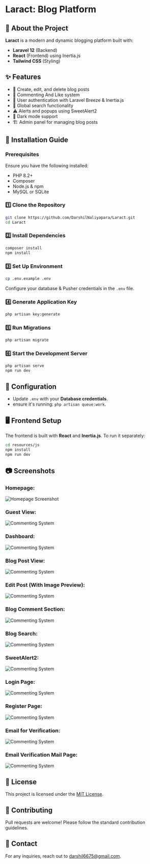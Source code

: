# Laract: Blog Platform

## 🚀 About the Project
**Laract** is a modern and dynamic blogging platform built with:
- **Laravel 12** (Backend)
- **React** (Frontend) using Inertia.js
- **Tailwind CSS** (Styling)


## ✨ Features
- 📝 Create, edit, and delete blog posts
- 💬 Commenting And Like system
- 🔐 User authentication with Laravel Breeze & Inertia.js
- 🔎 Global search functionality
- ⚠️ Alerts and popups using SweetAlert2
- 🌙 Dark mode support
- 🏗️ Admin panel for managing blog posts

## 📌 Installation Guide

### Prerequisites
Ensure you have the following installed:
- PHP 8.2+
- Composer
- Node.js & npm
- MySQL or SQLite

### 1️⃣ Clone the Repository
```sh
git clone https://github.com/DarshilNaliyapara/Laract.git
cd Laract
```

### 2️⃣ Install Dependencies
```sh
composer install
npm install
```

### 3️⃣ Set Up Environment
```sh
cp .env.example .env
```
Configure your database & Pusher credentials in the `.env` file.

### 4️⃣ Generate Application Key
```sh
php artisan key:generate
```

### 5️⃣ Run Migrations 
```sh
php artisan migrate 
```

### 6️⃣ Start the Development Server
```sh
php artisan serve
npm run dev
```

## 🔧 Configuration
- Update `.env` with your **Database credentials**.
- ensure it's running: `php artisan queue:work`.

## 🖥️ Frontend Setup
The frontend is built with **React** and **Inertia.js**. To run it separately:
```sh
cd resources/js
npm install
npm run dev
```

## 📷 Screenshots
### Homepage:
![Homepage Screenshot](Screenshots/Home.png)

### Guest View:
![Commenting System](Screenshots/Guest.png)

### Dashboard:
![Commenting System](Screenshots/Dashboard.png)

### Blog Post View:
![Commenting System](Screenshots/Post.png)

### Edit Post (With Image Preview):
![Commenting System](Screenshots/Edit_Post.png)

### Blog Comment Section:
![Commenting System](Screenshots/Blog_Comment.png)

### Blog Search:
![Commenting System](Screenshots/Blog_Search.png)

### SweetAlert2:
![Commenting System](Screenshots/Post_create_success.png)

### Login Page:
![Commenting System](Screenshots/Login.png)

### Register Page:
![Commenting System](Screenshots/Register.png)

### Email for Verification:
![Commenting System](Screenshots/Email_for_Verification.png)

### Email Verification Mail Page:
![Commenting System](Screenshots/Email_Verify.png)


## 📜 License
This project is licensed under the [MIT License](LICENSE).

## 🙌 Contributing
Pull requests are welcome! Please follow the standard contribution guidelines.

## 📧 Contact
For any inquiries, reach out to [darshil6675@gmail.com](mailto:darshil6675@gmail.com).


